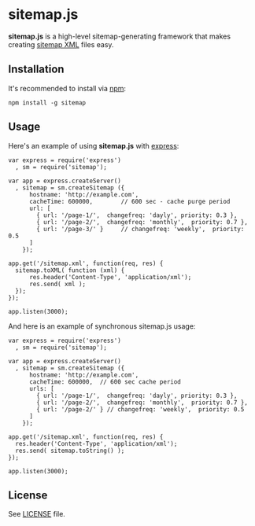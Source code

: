 sitemap.js
==========

**sitemap.js** is a high-level sitemap-generating framework that
makes creating [sitemap XML](http://www.sitemaps.org/) files easy.

Installation
------------

It's recommended to install via [npm](https://github.com/isaacs/npm/):

    npm install -g sitemap

Usage
-----

Here's an example of using **sitemap.js** with [express](https://github.com/visionmedia/express):

    var express = require('express')
      , sm = require('sitemap');

    var app = express.createServer()
      , sitemap = sm.createSitemap ({
          hostname: 'http://example.com',
          cacheTime: 600000,        // 600 sec - cache purge period
          url: [
            { url: '/page-1/',  changefreq: 'dayly', priority: 0.3 },
            { url: '/page-2/',  changefreq: 'monthly',  priority: 0.7 },
            { url: '/page-3/' }     // changefreq: 'weekly',  priority: 0.5
          ]
        });

    app.get('/sitemap.xml', function(req, res) {
      sitemap.toXML( function (xml) {
          res.header('Content-Type', 'application/xml');
          res.send( xml );
      });
    });

    app.listen(3000);

And here is an example of synchronous sitemap.js usage:

    var express = require('express')
      , sm = require('sitemap');

    var app = express.createServer()
      , sitemap = sm.createSitemap ({
          hostname: 'http://example.com',
          cacheTime: 600000,  // 600 sec cache period
          urls: [
            { url: '/page-1/',  changefreq: 'dayly', priority: 0.3 },
            { url: '/page-2/',  changefreq: 'monthly',  priority: 0.7 },
            { url: '/page-2/' } // changefreq: 'weekly',  priority: 0.5
          ]
        });

    app.get('/sitemap.xml', function(req, res) {
      res.header('Content-Type', 'application/xml');
      res.send( sitemap.toString() );
    });

    app.listen(3000);

License
-------

See [LICENSE](https://github.com/ekalinin/sitemap.js/blob/master/LICENSE)
file.
